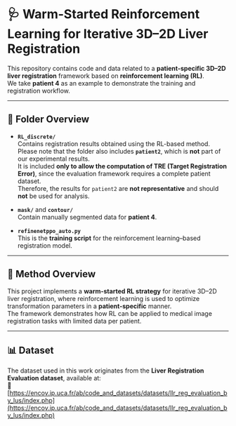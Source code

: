 # 🩺 Warm-Started Reinforcement Learning for Iterative 3D–2D Liver Registration

This repository contains code and data related to a **patient-specific 3D–2D liver registration** framework based on **reinforcement learning (RL)**.  
We take **patient 4** as an example to demonstrate the training and registration workflow.

---

## 📁 Folder Overview

- **`RL_discrete/`**  
  Contains registration results obtained using the RL-based method.  
  Please note that the folder also includes **`patient2`**, which is **not** part of our experimental results.  
  It is included **only to allow the computation of TRE (Target Registration Error)**, since the evaluation framework requires a complete patient dataset.  
  Therefore, the results for `patient2` are **not representative** and should **not** be used for analysis.

- **`mask/`** and **`contour/`**  
  Contain manually segmented data for **patient 4**.

- **`refinenetppo_auto.py`**  
  This is the **training script** for the reinforcement learning–based registration model.

---

## 🧠 Method Overview

This project implements a **warm-started RL strategy** for iterative 3D–2D liver registration, where reinforcement learning is used to optimize transformation parameters in a **patient-specific** manner.  
The framework demonstrates how RL can be applied to medical image registration tasks with limited data per patient.

---

## 📊 Dataset

The dataset used in this work originates from the **Liver Registration Evaluation dataset**, available at:  
🔗 [https://encov.ip.uca.fr/ab/code_and_datasets/datasets/llr_reg_evaluation_by_lus/index.php](https://encov.ip.uca.fr/ab/code_and_datasets/datasets/llr_reg_evaluation_by_lus/index.php)
